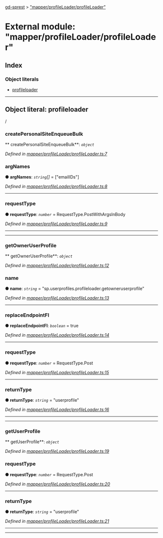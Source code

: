 [gd-sprest](../README.md) > ["mapper/profileLoader/profileLoader"](../modules/_mapper_profileloader_profileloader_.md)



# External module: "mapper/profileLoader/profileLoader"

## Index

### Object literals

* [profileloader](_mapper_profileloader_profileloader_.md#profileloader)



---
<a id="profileloader"></a>

## Object literal: profileloader


/


<a id="profileloader.createpersonalsiteenqueuebulk"></a>

###  createPersonalSiteEnqueueBulk

** createPersonalSiteEnqueueBulk**:  *`object`* 

*Defined in [mapper/profileLoader/profileLoader.ts:7](https://github.com/gunjandatta/sprest/blob/3de79f1/src/mapper/profileLoader/profileLoader.ts#L7)*




<a id="profileloader.createpersonalsiteenqueuebulk.argnames"></a>

###  argNames

**●  argNames**:  *`string`[]*  =  ["emailIDs"]

*Defined in [mapper/profileLoader/profileLoader.ts:8](https://github.com/gunjandatta/sprest/blob/3de79f1/src/mapper/profileLoader/profileLoader.ts#L8)*





___
<a id="profileloader.createpersonalsiteenqueuebulk.requesttype"></a>

###  requestType

**●  requestType**:  *`number`*  =  RequestType.PostWithArgsInBody

*Defined in [mapper/profileLoader/profileLoader.ts:9](https://github.com/gunjandatta/sprest/blob/3de79f1/src/mapper/profileLoader/profileLoader.ts#L9)*





___

___
<a id="profileloader.getowneruserprofile"></a>

###  getOwnerUserProfile

** getOwnerUserProfile**:  *`object`* 

*Defined in [mapper/profileLoader/profileLoader.ts:12](https://github.com/gunjandatta/sprest/blob/3de79f1/src/mapper/profileLoader/profileLoader.ts#L12)*




<a id="profileloader.getowneruserprofile.name"></a>

###  name

**●  name**:  *`string`*  = "sp.userprofiles.profileloader.getowneruserprofile"

*Defined in [mapper/profileLoader/profileLoader.ts:13](https://github.com/gunjandatta/sprest/blob/3de79f1/src/mapper/profileLoader/profileLoader.ts#L13)*





___
<a id="profileloader.getowneruserprofile.replaceendpointfl"></a>

###  replaceEndpointFl

**●  replaceEndpointFl**:  *`boolean`*  = true

*Defined in [mapper/profileLoader/profileLoader.ts:14](https://github.com/gunjandatta/sprest/blob/3de79f1/src/mapper/profileLoader/profileLoader.ts#L14)*





___
<a id="profileloader.getowneruserprofile.requesttype-1"></a>

###  requestType

**●  requestType**:  *`number`*  =  RequestType.Post

*Defined in [mapper/profileLoader/profileLoader.ts:15](https://github.com/gunjandatta/sprest/blob/3de79f1/src/mapper/profileLoader/profileLoader.ts#L15)*





___
<a id="profileloader.getowneruserprofile.returntype"></a>

###  returnType

**●  returnType**:  *`string`*  = "userprofile"

*Defined in [mapper/profileLoader/profileLoader.ts:16](https://github.com/gunjandatta/sprest/blob/3de79f1/src/mapper/profileLoader/profileLoader.ts#L16)*





___

___
<a id="profileloader.getuserprofile"></a>

###  getUserProfile

** getUserProfile**:  *`object`* 

*Defined in [mapper/profileLoader/profileLoader.ts:19](https://github.com/gunjandatta/sprest/blob/3de79f1/src/mapper/profileLoader/profileLoader.ts#L19)*




<a id="profileloader.getuserprofile.requesttype-2"></a>

###  requestType

**●  requestType**:  *`number`*  =  RequestType.Post

*Defined in [mapper/profileLoader/profileLoader.ts:20](https://github.com/gunjandatta/sprest/blob/3de79f1/src/mapper/profileLoader/profileLoader.ts#L20)*





___
<a id="profileloader.getuserprofile.returntype-1"></a>

###  returnType

**●  returnType**:  *`string`*  = "userprofile"

*Defined in [mapper/profileLoader/profileLoader.ts:21](https://github.com/gunjandatta/sprest/blob/3de79f1/src/mapper/profileLoader/profileLoader.ts#L21)*





___

___


